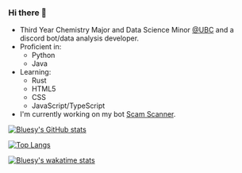 ### Hi there 👋

 - Third Year Chemistry Major and Data Science Minor [@UBC](https://www.ubc.ca/) and a discord bot/data analysis developer.
 - Proficient in:
   - Python
   - Java
 - Learning:
   - Rust
   - HTML5
   - CSS
   - JavaScript/TypeScript
 - I'm currently working on my bot [Scam Scanner](https://github.com/Scam-Scanner).

[![Bluesy's GitHub stats](https://github-readme-stats.vercel.app/api?username=Bluesy1&count_private=true&show_icons=true&theme=gruvbox)](https://github.com/anuraghazra/github-readme-stats)

[![Top Langs](https://github-readme-stats.vercel.app/api/top-langs/?username=Bluesy1&layout=compact&theme=gruvbox&exclude_repo=AlgaeBiofuels-NetlogoHTML-Files)](https://github.com/anuraghazra/github-readme-stats)

[![Bluesy's wakatime stats](https://github-readme-stats.vercel.app/api/wakatime?username=Bluesy&theme=gruvbox&layout=compact)](https://github.com/anuraghazra/github-readme-stats)

<!--
**Bluesy1/Bluesy1** is a ✨ _special_ ✨ repository because its `README.md` (this file) appears on your GitHub profile.

Here are some ideas to get you started:

- 🔭 I’m currently working on ...
- 🌱 I’m currently learning ...
- 👯 I’m looking to collaborate on ...
- 🤔 I’m looking for help with ...
- 💬 Ask me about ...
- 📫 How to reach me: ...
- 😄 Pronouns: ...
- ⚡ Fun fact: ...
-->

